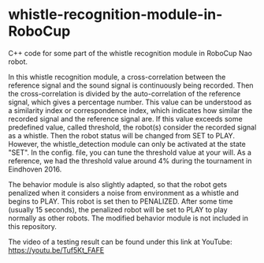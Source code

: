 # whistle-recognition-module-in-RoboCup
C++ code for some part of the whistle recognition module in RoboCup Nao robot.

In this whistle recognition module, a cross-correlation between the reference signal and the sound signal is continuously being recorded. Then the cross-correlation is divided by the auto-correlation of the reference signal, which gives a percentage number. This value can be understood as a similarity index or correspondence index, which indicates how similar the recorded signal and the reference signal are. If this value exceeds some predefined value, called threshold, the robot(s) consider the recorded signal as a whistle. Then the robot status will be changed from SET to PLAY. However, the whistle_detection module can only be activated at the state "SET". In the config. file, you can tune the threshold value at your will. As a reference, we had the threshold value around 4% during the tournament in Eindhoven 2016. 

The behavior module is also slightly adapted, so that the robot gets penalized when it considers a noise from environment as a whistle and begins to PLAY. This robot is set then to PENALIZED. After some time (usually 15 seconds), the penalized robot will be set to PLAY to play normally as other robots. The modified behavior module is not included in this repository.

The video of a testing result can be found under this link at YouTube: https://youtu.be/Tuf5Kt_FAFE
